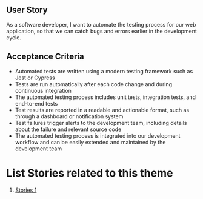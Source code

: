 ## User Story

As a software developer, I want to automate the testing process for our web application, so that we can catch bugs and errors earlier in the development cycle.

## Acceptance Criteria

- Automated tests are written using a modern testing framework such as Jest or Cypress
- Tests are run automatically after each code change and during continuous integration
- The automated testing process includes unit tests, integration tests, and end-to-end tests
- Test results are reported in a readable and actionable format, such as through a dashboard or notification system
- Test failures trigger alerts to the development team, including details about the failure and relevant source code
- The automated testing process is integrated into our development workflow and can be easily extended and maintained by the development team


# List Stories related to this theme
1. [Stories 1](tasks/task_template.md)